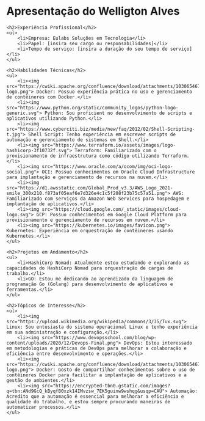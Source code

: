 
<!DOCTYPE html>
<html>
<head>
    <title>Apresentação do Welligton Alves</title>
    <style>
        img {
            max-width: 100px;
            height: auto;
        }
    </style>
</head>
<body>
    <h1>Apresentação do Welligton Alves</h1>

    <h2>Experiência Profissional</h2>
    <ul>
        <li>Empresa: Eulabs Soluções em Tecnologia</li>
        <li>Papel: [insira seu cargo ou responsabilidades]</li>
        <li>Tempo de serviço: [insira a duração do seu tempo de serviço]</li>
    </ul>

    <h2>Habilidades Técnicas</h2>
    <ul>
        <li><img src="https://cwiki.apache.org/confluence/download/attachments/103065467/docker-logo.png"> Docker: Possuo experiência prática no uso e gerenciamento de contêineres com Docker.</li>
        <li><img src="https://www.python.org/static/community_logos/python-logo-generic.svg"> Python: Sou proficient no desenvolvimento de scripts e aplicativos utilizando Python.</li>
        <li><img src="https://www.cyberciti.biz/media/new/faq/2012/02/Shell-Scripting-t.jpg"> Shell Script: Tenho experiência em escrever scripts de automação e gerenciamento de sistemas em Shell.</li>
        <li><img src="https://www.terraform.io/assets/images/logo-hashicorp-3f10732f.svg"> Terraform: Familiarizado com o provisionamento de infraestrutura como código utilizando Terraform.</li>
        <li><img src="https://www.oracle.com/a/ocom/img/oci-logo-social.png"> OCI: Possuo conhecimentos em Oracle Cloud Infrastructure para implantação e gerenciamento de recursos na nuvem.</li>
        <li><img src="https://d1.awsstatic.com/Global_Prod_v3.3/AWS_Logo_2021-smile_300x210.f873af05eaf6e7d326e4c1c5f208f23b75c57a51.png"> AWS: Familiarizado com serviços da Amazon Web Services para hospedagem e implantação de aplicativos.</li>
        <li><img src="https://cloud.google.com/_static/images/cloud-logo.svg"> GCP: Possuo conhecimentos em Google Cloud Platform para provisionamento e gerenciamento de recursos em nuvem.</li>
        <li><img src="https://kubernetes.io/images/favicon.png"> Kubernetes: Experiência em orquestração de contêineres usando Kubernetes.</li>
    </ul>

    <h2>Projetos em Andamento</h2>
    <ul>
        <li>HashiCorp Nomad: Atualmente estou estudando e explorando as capacidades do HashiCorp Nomad para orquestração de cargas de trabalho.</li>
        <li>GO: Estou me dedicando ao aprendizado da linguagem de programação Go (Golang) para desenvolvimento de aplicativos e ferramentas.</li>
    </ul>

    <h2>Tópicos de Interesse</h2>
    <ul>
        <li><img src="https://upload.wikimedia.org/wikipedia/commons/3/35/Tux.svg"> Linux: Sou entusiasta do sistema operacional Linux e tenho experiência em sua administração e configuração.</li>
        <li><img src="https://www.devopsschool.com/blog/wp-content/uploads/2020/12/Devops-Final.png"> DevOps: Estou interessado em metodologias e práticas de DevOps para melhorar a colaboração e eficiência entre desenvolvimento e operações.</li>
        <li><img src="https://cwiki.apache.org/confluence/download/attachments/103065467/docker-logo.png"> Docker: Gosto de compartilhar conhecimentos sobre o uso de contêineres Docker para facilitar a implantação de aplicativos e a gestão de ambientes.</li>
        <li><img src="https://encrypted-tbn0.gstatic.com/images?q=tbn:ANd9GcQ_kByqfB0xzk14IMvzsw_7EK5guinw9wshqg&usqp=CAU"> Automação: Acredito que a automação é essencial para melhorar a eficiência e qualidade do trabalho, e estou sempre procurando maneiras de automatizar processos.</li>
    </ul>
</body>
</html>
